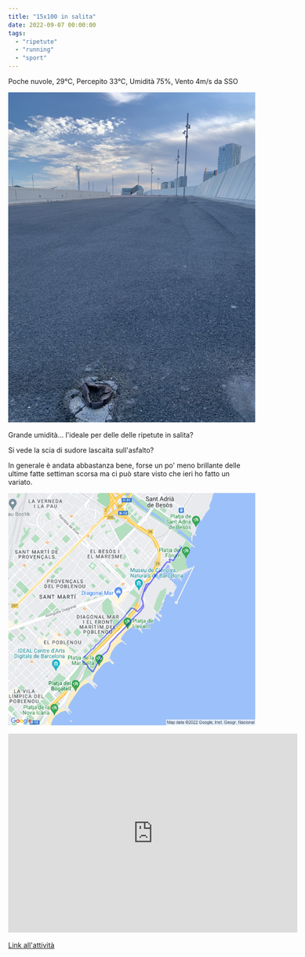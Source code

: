 ```yaml
---
title: "15x100 in salita"
date: 2022-09-07 00:00:00
tags: 
  - "ripetute"
  - "running"
  - "sport"
---
```


Poche nuvole, 29°C, Percepito 33°C, Umidità 75%, Vento 4m/s da SSO

![](images/IMG_0228-Large.jpeg)

Grande umidità... l'ideale per delle delle ripetute in salita?

Si vede la scia di sudore lascaita sull'asfalto?

In generale è andata abbastanza bene, forse un po' meno brillante delle ultime fatte settiman scorsa ma ci può stare visto che ieri ho fatto un variato.

![](images/20220907-activity-map.png)

<iframe allowtransparency="true" scrolling="no" src="https://www.strava.com/activities/7770786213/embed/03c0bcd8be6bfe7576af9d57e3697628a54f1d5c" width="590" height="405" frameborder="0"></iframe>

[Link all'attività](https://strava.com/activities/7770786213)
